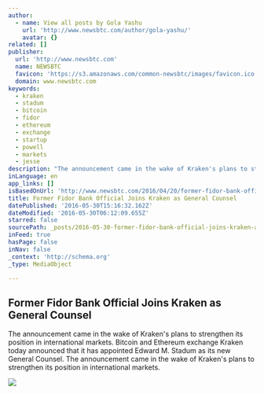 ```yaml
---
author:
  - name: View all posts by Gola Yashu
    url: 'http://www.newsbtc.com/author/gola-yashu/'
    avatar: {}
related: []
publisher:
  url: 'http://www.newsbtc.com'
  name: NEWSBTC
  favicon: 'https://s3.amazonaws.com/common-newsbtc/images/favicon.ico'
  domain: www.newsbtc.com
keywords:
  - kraken
  - stadum
  - bitcoin
  - fidor
  - ethereum
  - exchange
  - startup
  - powell
  - markets
  - jesse
description: "The announcement came in the wake of Kraken's plans to strengthen its position in international markets. Bitcoin and Ethereum exchange Kraken today announced that it has appointed Edward M. Stadum as its new General Counsel. The announcement came in the wake of Kraken's plans to strengthen its position in international markets."
inLanguage: en
app_links: []
isBasedOnUrl: 'http://www.newsbtc.com/2016/04/20/former-fidor-bank-official-joins-kraken-general-counsel/'
title: Former Fidor Bank Official Joins Kraken as General Counsel
datePublished: '2016-05-30T15:16:32.162Z'
dateModified: '2016-05-30T06:12:09.655Z'
starred: false
sourcePath: _posts/2016-05-30-former-fidor-bank-official-joins-kraken-as-general-counsel.md
inFeed: true
hasPage: false
inNav: false
_context: 'http://schema.org'
_type: MediaObject

---
```

<article style=""><h1>Former Fidor Bank Official Joins Kraken as General Counsel</h1><p>The announcement came in the wake of Kraken's plans to strengthen its position in international markets. Bitcoin and Ethereum exchange Kraken today announced that it has appointed Edward M. Stadum as its new General Counsel. The announcement came in the wake of Kraken's plans to strengthen its position in international markets.</p><img src="https://s3.amazonaws.com/main-newsbtc-images/2014/08/Kraken-Exchange-Logo2.jpg" /></article>